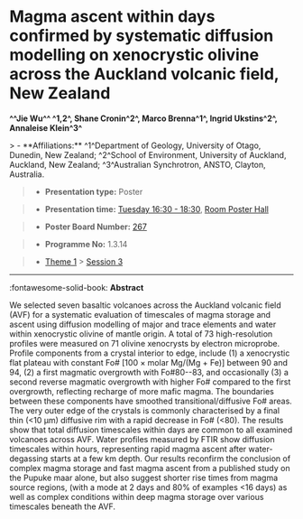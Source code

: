 # Magma ascent within days confirmed by systematic diffusion modelling on xenocrystic olivine across the Auckland volcanic field, New Zealand

**^^Jie Wu^^ ^1,2^, Shane Cronin^2^, Marco Brenna^1^, Ingrid Ukstins^2^, Annaleise Klein^3^**

<!-- more -->> - **Affiliations:** ^1^Department of Geology, University of Otago, Dunedin, New Zealand; ^2^School of Environment, University of Auckland, Auckland, New Zealand; ^3^Australian Synchrotron, ANSTO, Clayton, Australia. 

> - **Presentation type:** Poster

> - **Presentation time:** [Tuesday 16:30 - 18:30](../sessions_comparison.md#__tabbed_2_6), [Room Poster Hall](../maps_venue.md#__tabbed_1_1)

> - **Poster Board Number:** [267](../map_poster_boards.md#tuesday)

> - **Programme No:** 1.3.14

> - [Theme 1](../theme1.md) > [Session 3](../sessions/session-1-3.md)

--- 

:fontawesome-solid-book: **Abstract**

We selected seven basaltic volcanoes across the Auckland volcanic field (AVF) for a systematic evaluation of timescales of magma storage and ascent using diffusion modelling of major and trace elements and water within xenocrystic olivine of mantle origin. A total of 73 high-resolution profiles were measured on 71 olivine xenocrysts by electron microprobe. Profile components from a crystal interior to edge, include (1) a xenocrystic flat plateau with constant Fo# [100 × molar Mg/(Mg + Fe)] between 90 and 94, (2) a first magmatic overgrowth with Fo#80--83, and occasionally (3) a second reverse magmatic overgrowth with higher Fo# compared to the first overgrowth, reflecting recharge of more mafic magma. The boundaries between these components have smoothed transitional/diffusive Fo# areas. The very outer edge of the crystals is commonly characterised by a final thin (<10 µm) diffusive rim with a rapid decrease in Fo# (<80). The results show that total diffusion timescales within days are common to all examined volcanoes across AVF. Water profiles measured by FTIR show diffusion timescales within hours, representing rapid magma ascent after water-degassing starts at a few km depth. Our results reconfirm the conclusion of complex magma storage and fast magma ascent from a published study on the Pupuke maar alone, but also suggest shorter rise times from magma source regions, (with a mode at 2 days and 80% of examples <16 days) as well as complex conditions within deep magma storage over various timescales beneath the AVF.

